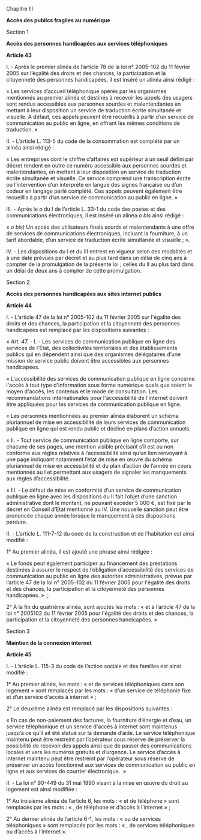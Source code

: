 
Chapitre III

**Accès des publics fragiles au numérique**



Section 1

**Accès des personnes handicapées aux services téléphoniques**

**Article 43**

I. - Après le premier alinéa de l’article 78 de la loi n° 2005-102 du 11 
février 2005 sur l’égalité des droits et des chances, la participation et la 
citoyenneté des personnes handicapées, il est inséré un alinéa ainsi rédigé :

« Les services d’accueil téléphonique opérés par les organismes mentionnés au 
premier alinéa et destinés à recevoir les appels des usagers sont rendus 
accessibles aux personnes sourdes et malentendantes en mettant à leur 
disposition un service de traduction écrite simultanée et visuelle. A défaut, 
ces appels peuvent être recueillis à partir d’un service de communication au 
public en ligne, en offrant les mêmes conditions de traduction. »

II. - L’article L. 113-5 du code de la consommation est complété par un alinéa 
ainsi rédigé :

« Les entreprises dont le chiffre d’affaires est supérieur à un seuil défini 
par décret rendent en outre ce numéro accessible aux personnes sourdes et 
malentendantes, en mettant à leur disposition un service de traduction écrite 
simultanée et visuelle. Ce service comprend une transcription écrite ou 
l’intervention d’un interprète en langue des signes française ou d’un codeur en 
langage parlé complété. Ces appels peuvent également être recueillis à partir 
d’un service de communication au public en ligne. »

III. - Après le *o* du I de l’article L. 33-1 du code des postes et des 
communications électroniques, il est inséré un alinéa *o bis* ainsi rédigé :

« *o bis)* Un accès des utilisateurs finals sourds et malentendants à une offre 
de services de communications électroniques, incluant la fourniture, à un tarif 
abordable, d’un service de traduction écrite simultanée et visuelle ; ».

IV. - Les dispositions du I et du III entrent en vigueur selon des modalités et 
à une date prévues par décret et au plus tard dans un délai de cinq ans à 
compter de la promulgation de la présente loi ; celles du II au plus tard dans 
un délai de deux ans à compter de cette promulgation.

Section 2 

**Accès des personnes handicapées aux sites internet publics**

**Article 44**

I. - L’article 47 de la loi n° 2005-102 du 11 février 2005 sur l'égalité des 
droits et des chances, la participation et la citoyenneté des personnes 
handicapées est remplacé par les dispositions suivantes :

« *Art. 47.* - I. - Les services de communication publique en ligne des 
services de l'Etat, des collectivités territoriales et des établissements 
publics qui en dépendent ainsi que des organismes délégataires d’une mission de 
service public doivent être accessibles aux personnes handicapées.

« L'accessibilité des services de communication publique en ligne concerne 
l'accès à tout type d'information sous forme numérique quels que soient le 
moyen d'accès, les contenus et le mode de consultation. Les recommandations 
internationales pour l'accessibilité de l'internet doivent être appliquées pour 
les services de communication publique en ligne.

« Les personnes mentionnées au premier alinéa élaborent un schéma pluriannuel 
de mise en accessibilité de leurs services de communication publique en ligne 
qui est rendu public et décliné en plans d’action annuels.

« II. - Tout service de communication publique en ligne comporte, sur chacune 
de ses pages, une mention visible précisant s’il est ou non conforme aux règles 
relatives à l’accessibilité ainsi qu’un lien renvoyant à une page indiquant 
notamment l’état de mise en œuvre du schéma pluriannuel de mise en 
accessibilité et du plan d’action de l’année en cours mentionnés au I et 
permettant aux usagers de signaler les manquements aux règles d’accessibilité.

« III. - Le défaut de mise en conformité d’un service de communication publique 
en ligne avec les dispositions du II fait l’objet d’une sanction administrative 
dont le montant, ne pouvant excéder 5 000 €, est fixé par le décret en Conseil 
d’Etat mentionné au IV. Une nouvelle sanction peut être prononcée chaque année 
lorsque le manquement à ces dispositions perdure.

II. - L’article L. 111-7-12 du code de la construction et de l’habitation est 
ainsi modifié :

1° Au premier alinéa, il est ajouté une phrase ainsi rédigée :

« Le fonds peut également participer au financement des prestations destinées à 
assurer le respect de l’obligation d’accessibilité des services de 
communication au public en ligne des autorités administratives, prévue par 
l’article 47 de la loi n° 2005-102 du 11 février 2005 pour l'égalité des droits 
et des chances, la participation et la citoyenneté des personnes handicapées. » 
;

2° A la fin du quatrième alinéa, sont ajoutés les mots : « et à l’article 47 de 
la loi n° 2005102 du 11 février 2005 pour l'égalité des droits et des chances, 
la participation et la citoyenneté des personnes handicapées. »



Section 3 

**Maintien de la connexion internet**

**Article 45**

I. - L’article L. 115-3 du code de l’action sociale et des familles est ainsi 
modifié :

1° Au premier alinéa, les mots : « et de services téléphoniques dans son 
logement » sont remplacés par les mots : « d'un service de téléphonie fixe et 
d’un service d'accès à internet » ;

2° Le deuxième alinéa est remplacé par les dispositions suivantes :

« En cas de non-paiement des factures, la fourniture d’énergie et d’eau, un 
service téléphonique et un service d'accès à internet sont maintenus jusqu’à ce 
qu’il ait été statué sur la demande d’aide. Le service téléphonique maintenu 
peut être restreint par l’opérateur sous réserve de préserver la possibilité de 
recevoir des appels ainsi que de passer des communications locales et vers les 
numéros gratuits et d’urgence. Le service d’accès à internet maintenu peut être 
restreint par l’opérateur sous réserve de préserver un accès fonctionnel aux 
services de communication au public en ligne et aux services de courrier 
électronique.  »

II. - La loi n° 90-449 du 31 mai 1990 visant à la mise en œuvre du droit au 
logement est ainsi modifiée :

1° Au troisième alinéa de l’article 6, les mots : « et de téléphone » sont 
remplacés par les mots : « , de téléphone et d’accès à l’internet » ;

2° Au dernier alinéa de l’article 6-1, les mots : « ou de services 
téléphoniques » sont remplacés par les mots : « , de services téléphoniques ou 
d’accès à l’internet ».
